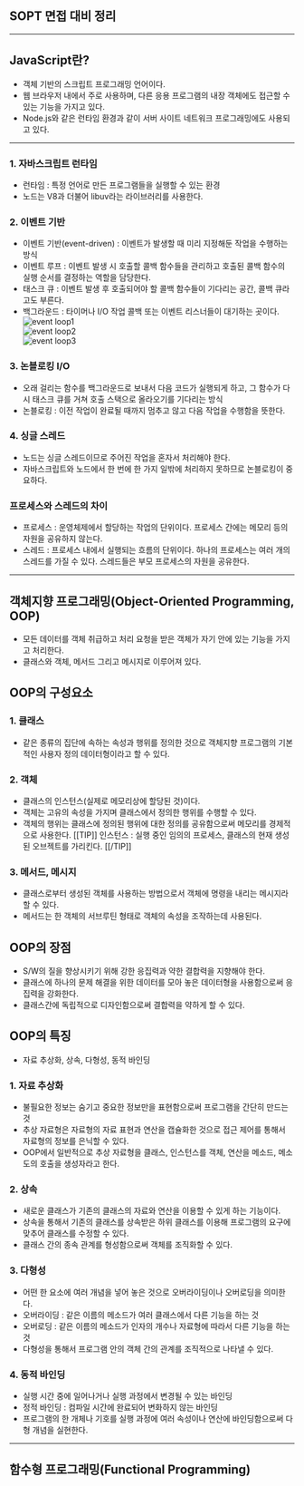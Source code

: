 SOPT 면접 대비 정리
-----------------------
- - -
## JavaScript란?
- 객체 기반의 스크립트 프로그래밍 언어이다.
- 웹 브라우저 내에서 주로 사용하며, 다른 응용 프로그램의 내장 객체에도 접근할 수 있는 기능을 가지고 있다.
- Node.js와 같은 런타임 환경과 같이 서버 사이트 네트워크 프로그래밍에도 사용되고 있다.
---------------------------------
### 1. 자바스크립트 런타임
- 런타임 : 특정 언어로 만든 프로그램들을 실행할 수 있는 환경  
- 노드는 V8과 더불어 libuv라는 라이브러리를 사용한다. 
### 2. 이벤트 기반
- 이벤트 기반(event-driven) : 이벤트가 발생할 때 미리 지정해둔 작업을 수행하는 방식
- 이벤트 루프 : 이벤트 발생 시 호출할 콜백 함수들을 관리하고 호출된 콜백 함수의 실행 순서를 결정하는 역할을 담당한다.
- 태스크 큐 : 이벤트 발생 후 호출되어야 할 콜백 함수들이 기다리는 공간, 콜백 큐라고도 부른다.
- 백그라운드 : 타이머나 I/O 작업 콜백 또는 이벤트 리스너들이 대기하는 곳이다.  
![event loop1](https://github.com/kkoon9/node.js/blob/master/img/eventloop1.PNG)  
![event loop2](https://github.com/kkoon9/node.js/blob/master/img/eventloop2.PNG)  
![event loop3](https://github.com/kkoon9/node.js/blob/master/img/eventloop3.PNG)  
### 3. 논블로킹 I/O
- 오래 걸리는 함수를 백그라운드로 보내서 다음 코드가 실행되게 하고, 그 함수가 다시 태스크 큐를 거쳐 호출 스택으로 올라오기를 기다리는 방식
- 논블로킹 : 이전 작업이 완료될 때까지 멈추고 않고 다음 작업을 수행함을 뜻한다.
### 4. 싱글 스레드
- 노드는 싱글 스레드이므로 주어진 작업을 혼자서 처리해야 한다.
- 자바스크립트와 노드에서 한 번에 한 가지 일밖에 처리하지 못하므로 논블로킹이 중요하다.  
### 프로세스와 스레드의 차이
- 프로세스 : 운영체제에서 할당하는 작업의 단위이다. 프로세스 간에는 메모리 등의 자원을 공유하지 않는다.
- 스레드 : 프로세스 내에서 실행되는 흐름의 단위이다. 하나의 프로세스는 여러 개의 스레드를 가질 수 있다. 스레드들은 부모 프로세스의 자원을 공유한다.
------------------------------

## 객체지향 프로그래밍(Object-Oriented Programming, OOP)
- 모든 데이터를 객체 취급하고 처리 요청을 받은 객체가 자기 안에 있는 기능을 가지고 처리한다.
- 클래스와 객체, 메서드 그리고 메시지로 이루어져 있다.

## OOP의 구성요소
### 1. 클래스
- 같은 종류의 집단에 속하는 속성과 행위를 정의한 것으로 객체지향 프로그램의 기본적인 사용자 정의 데이터형이라고 할 수 있다.
### 2. 객체
- 클래스의 인스턴스(실제로 메모리상에 할당된 것)이다.
- 객체는 고유의 속성을 가지며 클래스에서 정의한 행위를 수행할 수 있다.
- 객체의 행위는 클래스에 정의된 행위에 대한 정의를 공유함으로써 메모리를 경제적으로 사용한다.
[[TIP]]
인스턴스 : 실행 중인 임의의 프로세스, 클래스의 현재 생성된 오브젝트를 가리킨다.
[[/TIP]]
### 3. 메서드, 메시지
- 클래스로부터 생성된 객체를 사용하는 방법으로서 객체에 명령을 내리는 메시지라 할 수 있다.
- 메서드는 한 객체의 서브루틴 형태로 객체의 속성을 조작하는데 사용된다.

## OOP의 장점
- S/W의 질을 향상시키기 위해 강한 응집력과 약한 결합력을 지향해야 한다.
- 클래스에 하나의 문제 해결을 위한 데이터를 모아 놓은 데이터형을 사용함으로써 응집력을 강화한다.
- 클래스간에 독립적으로 디자인함으로써 결합력을 약하게 할 수 있다.

## OOP의 특징
- 자료 추상화, 상속, 다형성, 동적 바인딩
### 1. 자료 추상화
- 불필요한 정보는 숨기고 중요한 정보만을 표현함으로써 프로그램을 간단히 만드는 것
- 추상 자료형은 자료형의 자료 표현과 연산을 캡슐화한 것으로 접근 제어를 통해서 자료형의 정보를 은닉할 수 있다.
- OOP에서 일반적으로 추상 자료형을 클래스, 인스턴스를 객체, 연산을 메소드, 메소도의 호출을 생성자라고 한다.
### 2. 상속
- 새로운 클래스가 기존의 클래스의 자료와 연산을 이용할 수 있게 하는 기능이다.
- 상속을 통해서 기존의 클래스를 상속받은 하위 클래스를 이용해 프로그램의 요구에 맞추어 클래스를 수정할 수 있다.
- 클래스 간의 종속 관계를 형성함으로써 객체를 조직화할 수 있다.
### 3. 다형성
- 어떤 한 요소에 여러 개념을 넣어 놓은 것으로 오버라이딩이나 오버로딩을 의미한다.
- 오버라이딩 : 같은 이름의 메소드가 여러 클래스에서 다른 기능을 하는 것
- 오버로딩 : 같은 이름의 메소드가 인자의 개수나 자료형에 따라서 다른 기능을 하는 것
- 다형성을 통해서 프로그램 안의 객체 간의 관계를 조직적으로 나타낼 수 있다.
### 4. 동적 바인딩
- 실행 시간 중에 일어나거나 실행 과정에서 변경될 수 있는 바인딩
- 정적 바인딩 : 컴파일 시간에 완료되어 변화하지 않는 바인딩
- 프로그램의 한 개체나 기호를 실행 과정에 여러 속성이나 연산에 바인딩함으로써 다형 개념을 실현한다.
-------------------------------------------------------
## 함수형 프로그래밍(Functional Programming)
